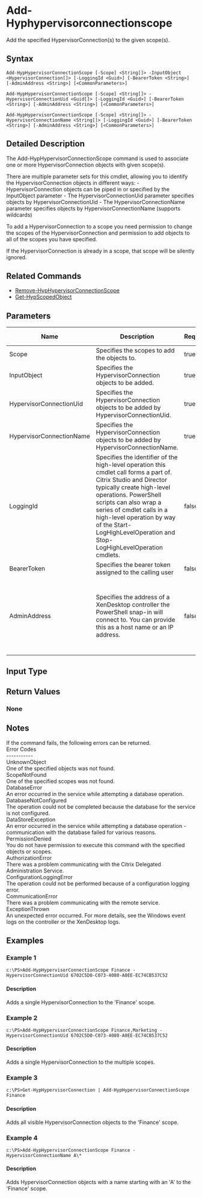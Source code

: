 ﻿
# Add-Hyphypervisorconnectionscope
Add the specified HypervisorConnection(s) to the given scope(s).
## Syntax
```
Add-HypHypervisorConnectionScope [-Scope] <String[]> -InputObject <HypervisorConnection[]> [-LoggingId <Guid>] [-BearerToken <String>] [-AdminAddress <String>] [<CommonParameters>]

Add-HypHypervisorConnectionScope [-Scope] <String[]> -HypervisorConnectionUid <Guid[]> [-LoggingId <Guid>] [-BearerToken <String>] [-AdminAddress <String>] [<CommonParameters>]

Add-HypHypervisorConnectionScope [-Scope] <String[]> -HypervisorConnectionName <String[]> [-LoggingId <Guid>] [-BearerToken <String>] [-AdminAddress <String>] [<CommonParameters>]
```
## Detailed Description
The Add-HypHypervisorConnectionScope command is used to associate one or more HypervisorConnection objects with given scope(s).

There are multiple parameter sets for this cmdlet, allowing you to identify the HypervisorConnection objects in different ways: - HypervisorConnection objects can be piped in or specified by the InputObject parameter - The HypervisorConnectionUid parameter specifies objects by HypervisorConnectionUid - The HypervisorConnectionName parameter specifies objects by HypervisorConnectionName (supports wildcards)

To add a HypervisorConnection to a scope you need permission to change the scopes of the HypervisorConnection and permission to add objects to all of the scopes you have specified.

If the HypervisorConnection is already in a scope, that scope will be silently ignored.


## Related Commands

* [Remove-HypHypervisorConnectionScope](../Remove-HypHypervisorConnectionScope/)
* [Get-HypScopedObject](../Get-HypScopedObject/)
## Parameters
| Name   | Description | Required? | Pipeline Input | Default Value |
| --- | --- | --- | --- | --- |
| Scope | Specifies the scopes to add the objects to. | true | false |  |
| InputObject | Specifies the HypervisorConnection objects to be added. | true | true (ByValue, ByPropertyName) |  |
| HypervisorConnectionUid | Specifies the HypervisorConnection objects to be added by HypervisorConnectionUid. | true | true (ByValue, ByPropertyName) |  |
| HypervisorConnectionName | Specifies the HypervisorConnection objects to be added by HypervisorConnectionName. | true | true (ByValue, ByPropertyName) |  |
| LoggingId | Specifies the identifier of the high-level operation this cmdlet call forms a part of. Citrix Studio and Director typically create high-level operations. PowerShell scripts can also wrap a series of cmdlet calls in a high-level operation by way of the Start-LogHighLevelOperation and Stop-LogHighLevelOperation cmdlets. | false | false |  |
| BearerToken | Specifies the bearer token assigned to the calling user | false | false |  |
| AdminAddress | Specifies the address of a XenDesktop controller the PowerShell snap-in will connect to. You can provide this as a host name or an IP address. | false | false | Localhost. Once a value is provided by any cmdlet, this value becomes the default. |

## Input Type

### 

## Return Values

### None

## Notes
If the command fails, the following errors can be returned.<br>    Error Codes<br>    -----------<br>    UnknownObject<br>        One of the specified objects was not found.<br>    ScopeNotFound<br>        One of the specified scopes was not found.<br>    DatabaseError<br>        An error occurred in the service while attempting a database operation.<br>    DatabaseNotConfigured<br>        The operation could not be completed because the database for the service is not configured.<br>    DataStoreException<br>        An error occurred in the service while attempting a database operation - communication with the database failed for various reasons.<br>    PermissionDenied<br>        You do not have permission to execute this command with the specified objects or scopes.<br>    AuthorizationError<br>        There was a problem communicating with the Citrix Delegated Administration Service.<br>    ConfigurationLoggingError<br>        The operation could not be performed because of a configuration logging error.<br>    CommunicationError<br>        There was a problem communicating with the remote service.<br>    ExceptionThrown<br>        An unexpected error occurred.  For more details, see the Windows event logs on the controller or the XenDesktop logs.
## Examples

### Example 1
```
c:\PS>Add-HypHypervisorConnectionScope Finance -HypervisorConnectionUid 6702C5D0-C073-4080-A0EE-EC74CB537C52
```
#### Description
Adds a single HypervisorConnection to the 'Finance' scope.
### Example 2
```
c:\PS>Add-HypHypervisorConnectionScope Finance,Marketing -HypervisorConnectionUid 6702C5D0-C073-4080-A0EE-EC74CB537C52
```
#### Description
Adds a single HypervisorConnection to the multiple scopes.
### Example 3
```
c:\PS>Get-HypHypervisorConnection | Add-HypHypervisorConnectionScope Finance
```
#### Description
Adds all visible HypervisorConnection objects to the 'Finance' scope.
### Example 4
```
c:\PS>Add-HypHypervisorConnectionScope Finance -HypervisorConnectionName A\*
```
#### Description
Adds HypervisorConnection objects with a name starting with an 'A' to the 'Finance' scope.

